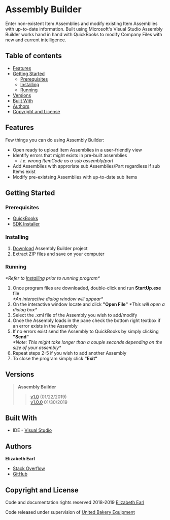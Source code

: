 # Assembly Builder
Enter non-existent Item Assemblies and modify existing Item Assemblies with up-to-date information. Built using Microsoft's Visual Studio Assembly Builder works hand in hand with QuickBooks to modify Company Files with new and current intelligence. 

## Table of contents
* [Features](#features)
* [Getting Started](#getting-started)
  * [Prerequisites](#prerequisites)
  * [Installing](#installing)
  * [Running](#running)
* [Versions](#versions)
* [Built With](#built-with)
* [Authors](#authors)
* [Copyright and License](#copyright-and-license)

## Features
Few things you can do using Assembly Builder:
* Open ready to upload Item Assemblies in a user-friendly view
* Identify errors that might exists in pre-built assemblies
  * *i.e. wrong ItemCode as a sub assembly/part*
* Add Assemblies with approriate sub Assemblies/Part regardless if sub Items exist
* Modify pre-existsing Assemblies with up-to-date sub Items

## Getting Started

### Prerequisites
* [QuickBooks](https://quickbooks.intuit.com/)
* [SDK Installer](https://developer.intuit.com/downloads/restricted?filename=qbsdk130.exe&download=true)

### Installing 
1. [Download](https://github.com/esanch/AssemblyBuilder/archive/v1.0.1.zip) Assembly Builder project<br />
2. Extract ZIP files and save on your computer<br />

### Running
*\*Refer to [Installing](#installing) prior to running program\**
1. Once program files are downloaded, double-click and run **StartUp.exe** file <br />
	*\*An interactive dialog window will appear\**<br />
2. On the interactive window locate and click **"Open File"**
	*\*This will open a dialog box\**
3. Select the .xml file of the Assembly you wish to add/modify
4. Once the Assembly loads in the pane check the bottom right textbox if an error exists in the Assembly
5. If no errors exist send the Assembly to QuickBooks by simply clicking **"Send"** <br />
	*\*Note: This might take longer than a couple seconds depending on the size of your assembly\**
6. Repeat steps 2-5 if you wish to add another Assembly
7. To close the program simply click **"Exit"**

## Versions
>**Assembly Builder** 
>>[v1.0](https://github.com/esanch/AssemblyBuilder/tree/v1.0)  (01/22/2019) <br />
>>[v1.0.0](https://github.com/esanch/AssemblyBuilder/archive/v1.0.1.zip) 01/30/2019

## Built With
* IDE - [Visual Studio](https://visualstudio.microsoft.com/vs/)

## Authors
**Elizabeth Earl**
* [Stack Overflow](https://stackoverflow.com/users/10267094/e-earl)
* [GitHub](https://github.com/esanch/)

## Copyright and License
Code and documentation rights reserved 2018-2019 [Elizabeth Earl](mailto:elizabeth.earl@ubeusa.com) 

Code released under supervision of [United Bakery Equipment](http://ubeusa.com/)
